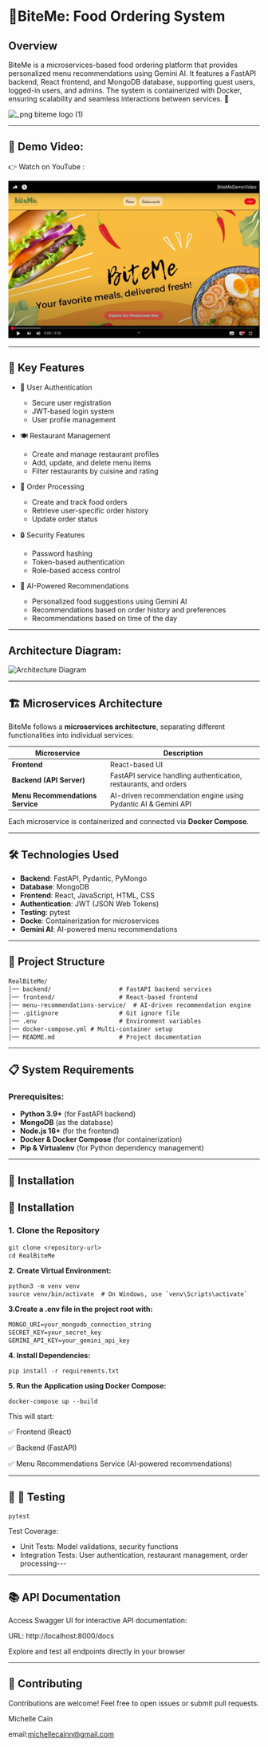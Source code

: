 # 🍔BiteMe: Food Ordering System
## Overview

BiteMe is a microservices-based food ordering platform that provides personalized menu recommendations using Gemini AI. It features a FastAPI backend, React frontend, and MongoDB database, supporting guest users, logged-in users, and admins. The system is containerized with Docker, ensuring scalability and seamless interactions between services. 🚀

![_png biteme logo (1)](https://github.com/user-attachments/assets/f7eed7ed-b51a-4a71-8b0e-5cec53db5d64)


---
## 🎥 Demo Video:

👉 Watch on YouTube :

[![BiteMeDemoVideo](video.png)](https://youtu.be/MCjcXWOxsag)


---

## 🌟 Key Features

- 🔐 User Authentication
  - Secure user registration
  - JWT-based login system
  - User profile management

- 🍽️ Restaurant Management
  - Create and manage restaurant profiles
  - Add, update, and delete menu items
  - Filter restaurants by cuisine and rating

- 🛒 Order Processing
  - Create and track food orders
  - Retrieve user-specific order history
  - Update order status

- 🔒 Security Features
  - Password hashing
  - Token-based authentication
  - Role-based access control
    
- 🧠 AI-Powered Recommendations
  - Personalized food suggestions using Gemini AI
  - Recommendations based on order history and preferences
  - Recommendations based on time of the day

---
## Architecture Diagram:
![Architecture Diagram](https://github.com/user-attachments/assets/67ad1f0f-819a-4b61-b08d-9af41ec1990e)

---

## 🏗️ Microservices Architecture

BiteMe follows a **microservices architecture**, separating different functionalities into individual services:

| Microservice                 | Description |
|------------------------------|-------------|
| **Frontend**                 | React-based UI |
| **Backend (API Server)**     | FastAPI service handling authentication, restaurants, and orders |
| **Menu Recommendations Service** | AI-driven recommendation engine using Pydantic AI & Gemini API |

Each microservice is containerized and connected via **Docker Compose**.

---

## 🛠️ Technologies Used

- **Backend**: FastAPI, Pydantic, PyMongo
- **Database**: MongoDB
- **Frontend**: React, JavaScript, HTML, CSS
- **Authentication**: JWT (JSON Web Tokens)
- **Testing**: pytest
- **Docke**: Containerization for microservices
- **Gemini AI**: AI-powered menu recommendations

---

## 📂 Project Structure

```plaintext
RealBiteMe/
│── backend/                   # FastAPI backend services
│── frontend/                  # React-based frontend 
│── menu-recommendations-service/  # AI-driven recommendation engine
│── .gitignore                 # Git ignore file
│── .env                       # Environment variables
│── docker-compose.yml # Multi-container setup
│── README.md                  # Project documentation

```

---
## 📋 System Requirements

### Prerequisites:
- **Python 3.9+** (for FastAPI backend)
- **MongoDB** (as the database)
- **Node.js 16+** (for the frontend)
- **Docker & Docker Compose** (for containerization)
- **Pip & Virtualenv** (for Python dependency management)
  
---

## **👄 Installation**
## 🔧 Installation

### 1. Clone the Repository
```
git clone <repository-url>
cd RealBiteMe
```

**2. Create Virtual Environment:**
```
python3 -m venv venv
source venv/bin/activate  # On Windows, use `venv\Scripts\activate`
 ```
**3.Create a .env file in the project root with:**
 ```
MONGO_URI=your_mongodb_connection_string
SECRET_KEY=your_secret_key
GEMINI_API_KEY=your_gemini_api_key
 ```


**4. Install Dependencies:**
   ```
pip install -r requirements.txt
 ```


**5. Run the Application using Docker Compose:**
```
docker-compose up --build

```
This will start: 

✅ Frontend (React)

✅ Backend (FastAPI)

✅ Menu Recommendations Service (AI-powered recommendations)

---

## **🧬 🧪 Testing**

```
pytest
```
Test Coverage:

- Unit Tests: Model validations, security functions
- Integration Tests: User authentication, restaurant management, order processing---


---
## 📚 API Documentation

Access Swagger UI for interactive API documentation:

URL: http://localhost:8000/docs

Explore and test all endpoints directly in your browser


---

## 🙌 Contributing

Contributions are welcome! Feel free to open issues or submit pull requests.

Michelle Cain

email:michellecainn@gmail.com

